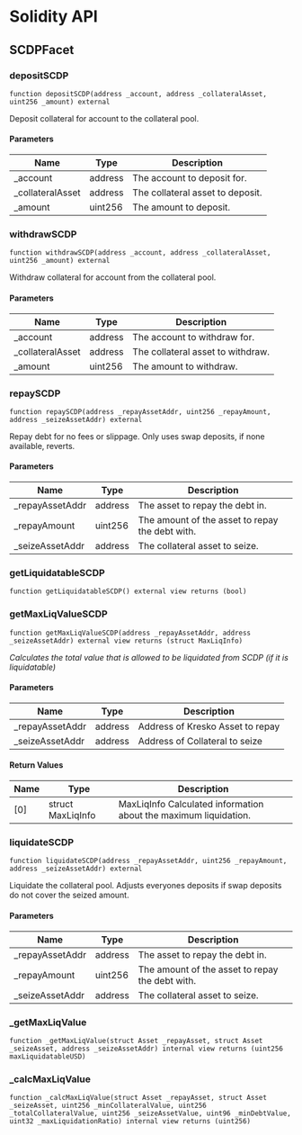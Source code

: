 # Solidity API

## SCDPFacet

### depositSCDP

```solidity
function depositSCDP(address _account, address _collateralAsset, uint256 _amount) external
```

Deposit collateral for account to the collateral pool.

#### Parameters

| Name | Type | Description |
| ---- | ---- | ----------- |
| _account | address | The account to deposit for. |
| _collateralAsset | address | The collateral asset to deposit. |
| _amount | uint256 | The amount to deposit. |

### withdrawSCDP

```solidity
function withdrawSCDP(address _account, address _collateralAsset, uint256 _amount) external
```

Withdraw collateral for account from the collateral pool.

#### Parameters

| Name | Type | Description |
| ---- | ---- | ----------- |
| _account | address | The account to withdraw for. |
| _collateralAsset | address | The collateral asset to withdraw. |
| _amount | uint256 | The amount to withdraw. |

### repaySCDP

```solidity
function repaySCDP(address _repayAssetAddr, uint256 _repayAmount, address _seizeAssetAddr) external
```

Repay debt for no fees or slippage.
Only uses swap deposits, if none available, reverts.

#### Parameters

| Name | Type | Description |
| ---- | ---- | ----------- |
| _repayAssetAddr | address | The asset to repay the debt in. |
| _repayAmount | uint256 | The amount of the asset to repay the debt with. |
| _seizeAssetAddr | address | The collateral asset to seize. |

### getLiquidatableSCDP

```solidity
function getLiquidatableSCDP() external view returns (bool)
```

### getMaxLiqValueSCDP

```solidity
function getMaxLiqValueSCDP(address _repayAssetAddr, address _seizeAssetAddr) external view returns (struct MaxLiqInfo)
```

_Calculates the total value that is allowed to be liquidated from SCDP (if it is liquidatable)_

#### Parameters

| Name | Type | Description |
| ---- | ---- | ----------- |
| _repayAssetAddr | address | Address of Kresko Asset to repay |
| _seizeAssetAddr | address | Address of Collateral to seize |

#### Return Values

| Name | Type | Description |
| ---- | ---- | ----------- |
| [0] | struct MaxLiqInfo | MaxLiqInfo Calculated information about the maximum liquidation. |

### liquidateSCDP

```solidity
function liquidateSCDP(address _repayAssetAddr, uint256 _repayAmount, address _seizeAssetAddr) external
```

Liquidate the collateral pool.
Adjusts everyones deposits if swap deposits do not cover the seized amount.

#### Parameters

| Name | Type | Description |
| ---- | ---- | ----------- |
| _repayAssetAddr | address | The asset to repay the debt in. |
| _repayAmount | uint256 | The amount of the asset to repay the debt with. |
| _seizeAssetAddr | address | The collateral asset to seize. |

### _getMaxLiqValue

```solidity
function _getMaxLiqValue(struct Asset _repayAsset, struct Asset _seizeAsset, address _seizeAssetAddr) internal view returns (uint256 maxLiquidatableUSD)
```

### _calcMaxLiqValue

```solidity
function _calcMaxLiqValue(struct Asset _repayAsset, struct Asset _seizeAsset, uint256 _minCollateralValue, uint256 _totalCollateralValue, uint256 _seizeAssetValue, uint96 _minDebtValue, uint32 _maxLiquidationRatio) internal view returns (uint256)
```

